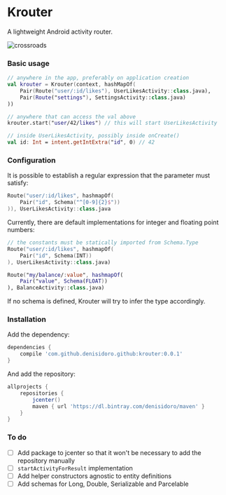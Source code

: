 # Krouter
A lightweight Android activity router.

![crossroads](https://cloud.githubusercontent.com/assets/3226564/18612759/e81f369c-7d38-11e6-9a3d-b9da6fdc6944.png)

### Basic usage

```kotlin
// anywhere in the app, preferably on application creation
val krouter = Krouter(context, hashMapOf(
    Pair(Route("user/:id/likes"), UserLikesActivity::class.java),
    Pair(Route("settings"), SettingsActivity::class.java)
))

// anywhere that can access the val above
krouter.start("user/42/likes") // this will start UserLikesActivity

// inside UserLikesActivity, possibly inside onCreate()
val id: Int = intent.getIntExtra("id", 0) // 42
```

### Configuration

It is possible to establish a regular expression that the parameter must satisfy:
```kotlin
Route("user/:id/likes", hashmapOf(
    Pair("id", Schema("^[0-9]{2}$"))
)), UserLikesActivity::class.java
```

Currently, there are default implementations for integer and floating point numbers:
```kotlin
// the constants must be statically imported from Schema.Type
Route("user/:id/likes", hashmapOf(
    Pair("id", Schema(INT))
), UserLikesActivity::class.java)

Route("my/balance/:value", hashmapOf(
    Pair("value", Schema(FLOAT))
), BalanceActivity::class.java)
```

If no schema is defined, Krouter will try to infer the type accordingly.

### Installation

Add the dependency:
```gradle
dependencies {
    compile 'com.github.denisidoro.github:krouter:0.0.1'
}
```

And add the repository:

```groovy
allprojects {
    repositories {
        jcenter()
        maven { url 'https://dl.bintray.com/denisidoro/maven' }
    }
}
```

### To do
- [ ] Add package to jcenter so that it won't be necessary to add the repository manually
- [ ] `startActivityForResult` implementation
- [ ] Add helper constructors agnostic to entity definitions
- [ ] Add schemas for Long, Double, Serializable and Parcelable
